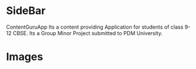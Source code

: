 # SideBar
ContentGuruApp
Its a content providing Application for students of class 9-12 CBSE.
Its a Group Minor Project submitted to PDM University.
# Images
